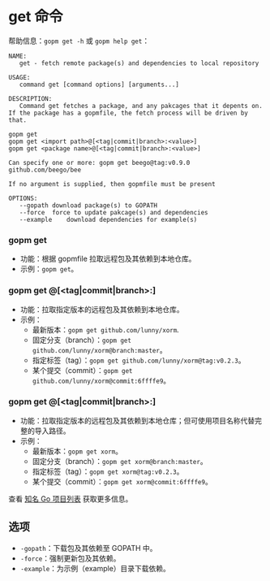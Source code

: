 get 命令
====

帮助信息：`gopm get -h` 或 `gopm help get`：

	NAME:
	   get - fetch remote package(s) and dependencies to local repository
	
	USAGE:
	   command get [command options] [arguments...]
	
	DESCRIPTION:
	   Command get fetches a package, and any pakcages that it depents on.
	If the package has a gopmfile, the fetch process will be driven by that.
	
	gopm get
	gopm get <import path>@[<tag|commit|branch>:<value>]
	gopm get <package name>@[<tag|commit|branch>:<value>]
	
	Can specify one or more: gopm get beego@tag:v0.9.0 github.com/beego/bee
	
	If no argument is supplied, then gopmfile must be present
	
	OPTIONS:
	   --gopath	download package(s) to GOPATH
	   --force	force to update pakcage(s) and dependencies
	   --example	download dependencies for example(s)
   
### gopm get

- 功能：根据 gopmfile 拉取远程包及其依赖到本地仓库。
- 示例：`gopm get`。

### gopm get <import path>@[<tag|commit|branch>:<value>]

- 功能：拉取指定版本的远程包及其依赖到本地仓库。
- 示例：
	- 最新版本：`gopm get github.com/lunny/xorm`.
	- 固定分支（branch）：`gopm get github.com/lunny/xorm@branch:master`。
	- 指定标签（tag）：`gopm get github.com/lunny/xorm@tag:v0.2.3`。
	- 某个提交（commit）：`gopm get github.com/lunny/xorm@commit:6ffffe9`。
	
### gopm get <package name>@[<tag|commit|branch>:<value>]

- 功能：拉取指定版本的远程包及其依赖到本地仓库；但可使用项目名称代替完整的导入路径。
- 示例：
	- 最新版本：`gopm get xorm`。
	- 固定分支（branch）：`gopm get xorm@branch:master`。
	- 指定标签（tag）：`gopm get xorm@tag:v0.2.3`。
	- 某个提交（commit）：`gopm get xorm@commit:6ffffe9`。
	
查看 [知名 Go 项目列表](../pkgname.list) 获取更多信息。

## 选项

- `-gopath`：下载包及其依赖至 GOPATH 中。
- `-force`：强制更新包及其依赖。
- `-example`：为示例（example）目录下载依赖。